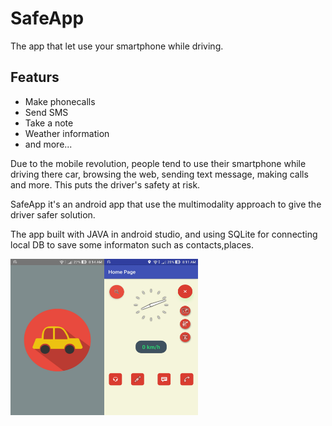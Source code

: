  # SafeApp

  The app that let use your smartphone while driving.

 ## Featurs
  - Make  phonecalls
  - Send SMS
  - Take a note
  - Weather information
  - and more...

 Due to the mobile revolution, people tend to use their smartphone while driving there car,
 browsing the web, sending text message, making calls and more.
 This puts the driver's safety at risk.

 SafeApp it's an android app that use the multimodality approach to give the driver safer solution.

 The app built with JAVA in android studio, and using SQLite for connecting local DB to save some informaton such as contacts,places. 

 <img src="images/screenshot1.jpg" align="left" height="250" width="150" >

 <img src="images/screenshot2.jpg" align="center" height="250" width="150" >